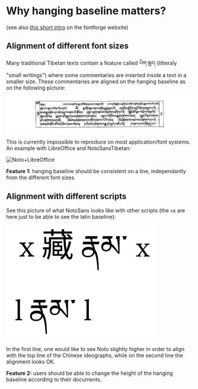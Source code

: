 # Why hanging baseline matters?

(see also [this short intro](http://fontforge.github.io/en-US/tutorials/overview/#baselines) on the fontforge website)

## Alignment of different font sizes

Many traditional Tibetan texts contain a feature called ཡིག་ཆུང། (litteraly "small writings") where some commentaries are inserted inside a text in a smaller size. These commentaries are aligned on the hanging baseline as on the following picture:

![Yig chung example](/image1.png)

This is currently impossible to reproduce on most application/font systems. An example with LibreOffice and NotoSansTibetan:

![Noto+LibreOffice](https://cloud.githubusercontent.com/assets/60868/21481902/6b1373b0-cb6d-11e6-926b-4136692bad27.png)

**Feature 1:** hanging baseline should be consistent on a line, independantly from the different font sizes.

## Alignment with different scripts

See this picture of what NotoSans looks like with other scripts (the `x`s are here just to be able to see the latin baseline):

![Different Scripts](/alignment-scripts.png)

In the first line, one would like to see Noto slightly higher in order to align with the top line of the Chinese ideographs, while on the second line the alignment looks OK.

**Feature 2:** users should be able to change the height of the hanging baseline according to their documents.
